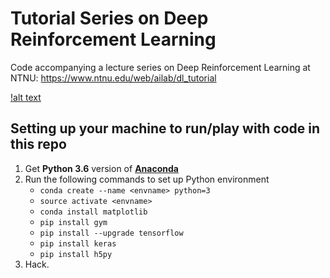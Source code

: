 # Tutorial Series on Deep Reinforcement Learning
Code accompanying a lecture series on Deep Reinforcement Learning at NTNU: https://www.ntnu.edu/web/ailab/dl_tutorial

[!alt text](https://github.com/traai/drl-tutorial/blob/master/images/drl-tutorial.png)

## Setting up your machine to run/play with code in this repo

1. Get __Python 3.6__ version of [__Anaconda__](https://www.anaconda.com/download/)
2. Run the following commands to set up Python environment
	* `conda create --name <envname> python=3`
	* `source activate <envname>`
	* `conda install matplotlib`
	* `pip install gym`
	* `pip install --upgrade tensorflow`
	* `pip install keras`
	* `pip install h5py`
3. Hack.